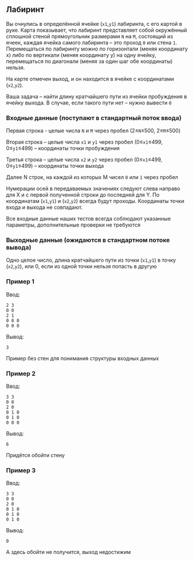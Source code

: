 ## Лабиринт

Вы очнулись в определённой ячейке (`x1`,`y1`) лабиринта, с его картой в руке. Карта показывает,
что лабиринт представляет собой окружённый сплошной стеной прямоугольник размерами `N` на `M`, состоящий из ячеек,
каждая ячейка самого лабиринта – это проход `0` или стена `1`.
Перемещаться по лабиринту можно по горизонтали (меняя координату x) либо по вертикали (меняя координату y) на одну ячейку, 
перемещаться по диагонали (меняя за один шаг обе координаты) нельзя.

На карте отмечен выход, и он находится в ячейке с координатами (`x2`,`y2`).

Ваша задача – найти длину кратчайшего пути из ячейки пробуждения в ячейку выхода. В случае, если такого пути нет – нужно вывести `0`

### Входные данные (поступают в стандартный поток ввода)

Первая строка - целые числа `N` и `M` через пробел (2≤`N`≤500, 2≤`M`≤500)

Вторая строка – целые числа `x1` и `y1` через пробел (0≤`x1`≤499, 0≤`y1`≤499) – координаты точки пробуждения

Третья строка – целые числа `x2` и `y2` через пробел (0≤`x1`≤499, 0≤`y1`≤499) – координаты точки выхода

Далее N строк, на каждой из которых M чисел `0` или `1` через пробел

Нумерации осей в передаваемых значениях следуют слева направо для X и с первой полученной строки до последней для Y.
По координатам (`x1`,`y1`) и (`x2`,`y2`) всегда будут проходы. Координаты точки входа и выхода не совпадают.

Все входные данные наших тестов всегда соблюдают указанные параметры, дополнительные проверки не требуются

### Выходные данные (ожидаются в стандартном потоке вывода)

Одно целое число, длина кратчайшего пути из точки (`x1`,`y1`) в точку (`x2`,`y2`), или 0,
если из одной точки нельзя попасть в другую

### Пример 1

Ввод:

    2 3
    0 0
    2 1
    0 0 0
    0 0 0

Вывод:

    3

Пример без стен для понимания структуры входных данных

### Пример 2

Ввод:

    3 3
    0 0
    2 0
    0 1 0
    0 1 0
    0 0 0

Вывод:

    6

Придётся обойти стену

### Пример 3

Ввод:

    3 3
    0 0
    2 0
    0 1 0
    0 1 0
    0 1 0

Вывод:

    0

А здесь обойти не получится, выход недостижим
